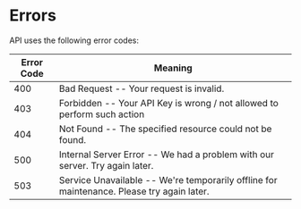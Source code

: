 # Errors

API uses the following error codes:

| Error Code | Meaning                                                                                   |
| ---------- | ----------------------------------------------------------------------------------------- |
| 400        | Bad Request -- Your request is invalid.                                                   |
| 403        | Forbidden -- Your API Key is wrong / not allowed to perform such action                   |
| 404        | Not Found -- The specified resource could not be found.                                   |
| 500        | Internal Server Error -- We had a problem with our server. Try again later.               |
| 503        | Service Unavailable -- We're temporarily offline for maintenance. Please try again later. |
